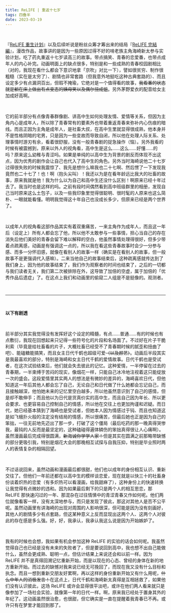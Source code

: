 ```yaml
---
title: ReLIFE | 重返十七岁
tags: 四叠半
date: 2023-03-19
---
```


<br/>

『[ReLIFE 重生计划](https://movie.douban.com/subject/26328122/)』以及后续听说是粉丝众筹才筹出来的结局『[ReLIFE 完結編](https://movie.douban.com/subject/27028592/)』，漫改作品，故事讲的是因为一些原因过得不好的啃老族主角海崎新太参与实验计划，吃了药丸重返十七岁读高三的故事。带点搞笑、青春的恋爱番，也带点成年人的内心补完。动画明面上的缺点很多，特别是和一些成熟的青春校园剧相比（对的，我现在看什么都会下意识地拿「京吹」对比一下），譬如很贫穷、制作很粗糙（实在是太穷了）、剧情也非常套路（但我意外地挺吃这种古典套路的）、而且设定多少有点漏洞百出，但瑕不掩瑜，它绝对是一个值得看的故事，~~我看番的状态就是躺在床上做出有点变态的姨母笑以及偶尔扭成蛆~~。另外茅野爱衣的配音给女主加成好高啊。

<br/>

它的前半部分有点像青春群像剧、讲高中生如何处理友情、爱情等关系，但因为主角内心是成年人，所以除了青春常有的要素外也带着重返青春来弥补内心伤痕的暗线。而且正因为主角是成年人，是社畜大叔，在高中生里就显得很成熟，他本身并不是性格阴暗的宅男，只是因为一些变故而导致自闭，所以他在处理人际关系、处理事情时游刃有余，看着很舒服，没有一般青春剧的捉急操作（恼）。另外我看的时候有被震撼到，原来以外人的视角看，高中生是这么……这么……好懂……的吗？原来这么幼稚与青涩吗。如果是单纯的以高中生为背景的剧反而体现不出这点，因为优秀的剧作会让自己也代入了高中生的角色。另外当时海崎说他二十七岁过得很失败的时候我震惊了、我先是想什么嘛我也二十七啊、然后愣了一下发现我竟然也二十七了！也！啊（抱头尖叫）！我还以为是在看年龄远比我大的社畜的故事，原来我就是他！我为什么以为自己和高中生还没什么区别！啊原来已经十年过去了。我当时也是这样的吗。之前有段时间偶然看到高中班级群里的相册，发现自己当时原来这么土包子，以及一些我印象里觉得很聪明、很时髦的人原来也这么简朴、一眼就能看懂。明明我觉得这十年自己也没成长多少，但原来已经是两个世界了。

<br/>

以成年人的视角看这部作品其实有着双重痛苦，一来主角作为成年人，而且这一年后（设定上）所有人都会忘了他，所以他不太敢参与一些事情，担心当自己的存在消失后他们美好的青春会留下难以解释的空白，他虽然事情处理得很好，但多少带着点疏离感，动画是有强调这一点的，所以我在看这些青春故事时会少一分参与感、而多一分怀旧感，就像在看别人的故事一样（确实是在看别人的故事，但一般故事不是更强调代入感嘛）。二来当他自己的故事结束后，这种疏离感就传达到了我们身上，因为他的故事结束了，我们作为观察者的时间也结束了，之后的一切都与我们读者无关，我们第二次被排除在外，这导致了加倍的空虚，属于加倍的「优秀作品后遗症」了。在这点上我们和动画里的偷窥二人组是不是挺像的。观测者。

<br/>

---

<br/>

**以下有剧透**

<br/>

前半部分其实我觉得没有发挥好这个设定的精髓，有点……普通……有的时候也有点敷衍，我现在回想起来只记得一些符号化的片段和名场面了。不过好在片子干脆利索（毕竟是给社畜看的片子，大概社畜已经受不了青春期时候的腻歪和扭曲了吧）、能磕糖能搞笑，而且女主日代千鹤也超级可爱~~（以及颜艺）~~。动画后半段其实是我最喜欢的部分，特别是海崎和女主日代千鹤的爱情故事。日代千鹤也是受试者，在这次试验结束后，他们就会失去彼此的记忆。这种爱情，一半停留在过去的青春期，一半束缚于苦闷的现实，像烟花一样，只能自己冰冷地注视着这只能绽放一次的盛会。这段爱情里其实两人的想法是有微妙的差异的，海崎喜欢日代，但他知道这一年后其他人都会忘了自己，无论自己和日代做了什么她都会忘记自己，而且接触越深，他怕她未来的记忆里空白越多，所以他虽然意识到了自己的感情，但是却不敢伸手；而且他以为日代是货真价实的高中生，而且自己因为年长、所以更会要求、也更容易自己控制自己的情感，所以他在交往上也更加拘谨和迟疑。而日代，她已经基本猜到了海崎也是受试者，但她本人因为情感过于钝、而且也知道这是如飞蛾扑火般的注定没有结局的情感，所以很痛苦，但最后她也正是因为自己的笨拙，一往无前地先迈出了那一步，打破了这个僵局（最后吃药的那一晚真得哭惨我，最钝的人反而是最坚定的，这种磕碰得遍体鳞伤的笨拙真得很让人心痛啊）。虽然漫画最后完成得很圆满，~~新海诚你学学人家！~~但是其实在圆满之前那略带缺憾的部分更吸引我，特别是烟花大会的那晚相互试探与自我压抑，特别是毕业照时两人的表情复杂的相隔回望。

<br/>

不过话说回来，虽然动画和漫画最后都很甜，他们也以成年的身份相互认识、重新交往了。但他们一年前还都在以高中生的模样谈恋爱，现在就是以快三十的社畜身份谈着炽热的恋爱（有多炽热可以看漫画，给我甜麻了），这种身份上的快速转换让我觉得有点微妙的违和。因为如果最后剩下的只是两个人的相互思恋，那 ReLIFE 那快速闪过的一年、那混杂在过往情愫中的青涩青春又作如何呢。他们两位就像看客一样，没有太深地参与，而只是发现了彼此，那这对其他人是否不公平呢。虽然动画里有讲海崎的出现对周围的人影响很深，但可能是因为没有刻画好，其他人的剧情多少有点套路，但这某种意义上反而显现出这两个人、这两个人对彼此的存在感是多么强。好，好，我承认，我承认我这么说是因为开始嫉妒了。

<br/>

我有的时候也会想，我如果有机会参加这种 ReLIFE 的实验的话会如何呢。我虽然觉得自己也已经是没有未来的失败者了，但是要说回到高中，我也想不出自己能做什么，虽然会更成熟、聪明一点，但估计结果上来说还会和以前一样。因为 ReLIFE 并不是真得回溯记忆重新开始，而是以现在的心态、曾经的身体在新的地方重新开始。而过去的缺憾对我来说已经无可挽回了，而现在我又没有什么目标和执念。而且一想到重新交朋友好累啊，再以这样的身份重新开始又有什么用呢，~~什么中年人的消极发言！~~在这点上，日代千鹤和海崎新太真得是互相拯救了，如果他们没有认识彼此，这场 ReLIFE 或许会显得很平淡吧，或许在他们两人看来就只是像参加了一场社会实验，就像第一年的日代一样。啊，原来我已经处于置身其外的年纪了。这动画虽然很治愈，也很甜，但它确实是一直在提醒着我青春已不再。或许只有在梦里才能回到那了。

<br/>